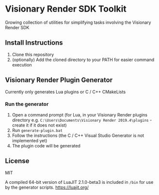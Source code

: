 # Visionary Render SDK Toolkit
Growing collection of utilities for simplifying tasks involving the Visionary Render SDK

## Install Instructions
1. Clone this repository
2. (optionally) Add the cloned directory to your PATH for easier command execution

## Visionary Render Plugin Generator
Currently only generates Lua plugins or C / C++ CMakeLists

### Run the generator
1. Open a command prompt (for Lua, in your Visionary Render plugins directory e.g. `C:\Users\Documents\Visionary Render 2019.4\plugins` - create it if it does not exist)
2. Run `generate-plugin.bat`
3. Follow the instructions (the C / C++ Visual Studio Generator is not implemented yet)
4. The plugin code will be generated

## License
MIT

A compiled 64-bit version of LuaJIT 2.1.0-beta3 is included in `/bin` for use by the generator scripts. https://luajit.org/